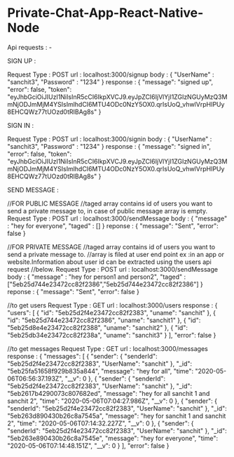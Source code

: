 # Private-Chat-App-React-Native-Node
Api requests : -

SIGN UP :

Request Type : POST
url : localhost:3000/signup
body : {
	     "UserName" : "sanchit3",
	     "Password" : "1234"
       }
response : {
       "message": "signed up",
       "error": false,
       "token":      "eyJhbGciOiJIUzI1NiIsInR5cCI6IkpXVCJ9.eyJpZCI6IjVlYjI1ZGIzNGUyMzQ3MmNjODJmMjM4YSIsImlhdCI6MTU4ODc0NzY5OX0.qrIsUoQ_vhwlVrpHIPUy8EHCQWz77tUOzd0tRIBAg8s"
}

SIGN IN :

Request Type : POST
url : localhost:3000/signin
body : {
	     "UserName" : "sanchit3",
	     "Password" : "1234"
       }
response : {
       "message": "signed in",
       "error": false,
       "token":      "eyJhbGciOiJIUzI1NiIsInR5cCI6IkpXVCJ9.eyJpZCI6IjVlYjI1ZGIzNGUyMzQ3MmNjODJmMjM4YSIsImlhdCI6MTU4ODc0NzY5OX0.qrIsUoQ_vhwlVrpHIPUy8EHCQWz77tUOzd0tRIBAg8s"
}

SEND MESSAGE : 

//FOR PUBLIC MESSAGE
//taged array contains id of users you want to send a private message to, in case of public message array is empty.
Request Type : POST
url : localhost:3000/sendMessage
body : {
       "message" : "hey for everyone",
	     "taged" : []
       }
reponse : {
          "message": "Sent",
          "error": false
          }     
          

//FOR PRIVATE MESSAGE
//taged array contains id of users you want to send a private message to.
//array is filed at user end point ex :in an app or website.Information about user id can be extracted using the users api request //below.
Request Type : POST
url : localhost:3000/sendMessage
body : {
       "message" : "hey for person1 and person2",
	     "taged" : ["5eb25d744e23472cc82f2386","5eb25d744e23472cc82f2386"] 
       }
reponse : {
          "message": "Sent",
          "error": false
          }     
          
//to get users
Request Type : GET
url : localhost:3000/users
response : {
    "users": [
        {
            "id": "5eb25d2f4e23472cc82f2383",
            "uname": "sanchit"
        },
        {
            "id": "5eb25d744e23472cc82f2386",
            "uname": "sanchit1"
        },
        {
            "id": "5eb25d8e4e23472cc82f2388",
            "uname": "sanchit2"
        },
        {
            "id": "5eb25db34e23472cc82f238a",
            "uname": "sanchit3"
        }
    ],
    "error": false
}

//to get messages
Request Type : GET
url : localhost:3000/messages
response : {
    "messages": [
        {
            "sender": {
                "senderId": "5eb25d2f4e23472cc82f2383",
                "UserName": "sanchit"
            },
            "_id": "5eb25fa51658f929b835a844",
            "message": "hey for all",
            "time": "2020-05-06T06:56:37.193Z",
            "__v": 0
        },
        {
            "sender": {
                "senderId": "5eb25d2f4e23472cc82f2383",
                "UserName": "sanchit"
            },
            "_id": "5eb2617b4290073c807682ed",
            "message": "hey for all sanchit 1 and sanchit 2",
            "time": "2020-05-06T07:04:27.986Z",
            "__v": 0
        },
        {
            "sender": {
                "senderId": "5eb25d2f4e23472cc82f2383",
                "UserName": "sanchit"
            },
            "_id": "5eb263d890430b26c8a7545a",
            "message": "hey for sanchit 1 and sanchit 2",
            "time": "2020-05-06T07:14:32.227Z",
            "__v": 0
        },
        {
            "sender": {
                "senderId": "5eb25d2f4e23472cc82f2383",
                "UserName": "sanchit"
            },
            "_id": "5eb263e890430b26c8a7545e",
            "message": "hey for everyone",
            "time": "2020-05-06T07:14:48.151Z",
            "__v": 0
        }
    ],
    "error": false
}
